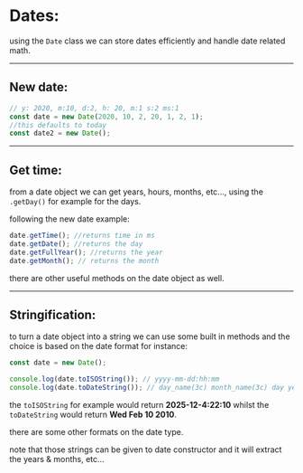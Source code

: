 <!-- @format -->

# Dates:

using the `Date` class we can store dates efficiently and handle date related math.

---

## New date:

```javascript
// y: 2020, m:10, d:2, h: 20, m:1 s:2 ms:1
const date = new Date(2020, 10, 2, 20, 1, 2, 1);
//this defaults to today
const date2 = new Date();
```

---

## Get time:

from a date object we can get years, hours, months, etc..., using the `.getDay()` for example for the days.

following the new date example:

```javascript
date.getTime(); //returns time in ms
date.getDate(); //returns the day
date.getFullYear(); //returns the year
date.getMonth(); // returns the month
```

there are other useful methods on the date object as well.

---

## Stringification:

to turn a date object into a string we can use some built in methods and the choice is based on the date format for instance:

```javascript
const date = new Date();

console.log(date.toISOString()); // yyyy-mm-dd:hh:mm
console.log(date.toDateString()); // day_name(3c) month_name(3c) day year
```

the `toISOString` for example would return **2025-12-4:22:10** whilst the `toDateString` would return **Wed Feb 10 2010**.

there are some other formats on the date type.

note that those strings can be given to date constructor and it will extract the years & months, etc...
